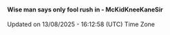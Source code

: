 #### Wise man says only fool rush in - McKidKneeKaneSir
Updated on 13/08/2025 - 16:12:58 (UTC) Time Zone
